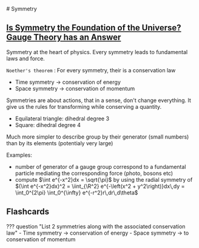 # Symmetry

## [Is Symmetry the Foundation of the Universe? Gauge Theory has an Answer](https://www.youtube.com/watch?v=paQLJKtiAEE&list=LL&index=1&t=66s)

Symmetry at the heart of physics. Every symmetry leads to fundamental laws and force.

`Noether's theorem`
: For every symmetry, their is a conservation law

- Time symmetry $\rightarrow$ conservation of energy
- Space symmetry $\rightarrow$ conservation of momentum

Symmetries are about actions, that in a sense, don't change everything. It give us the rules for transforming while conserving a quantity.

- Equilateral triangle: dihedral degree 3
- Square: dihedral degree 4

Much more simpler to describe group by their generator (small numbers) than by its elements (potentialy very large)

Examples:

- number of generator of a gauge group correspond to a fundamental particle mediating the corresponding force (photo, bosons etc)
- compute $\int e^{-x^2}dx = \sqrt{\pi}$ by using the radial symmetry of
$(\int e^{-x^2}dx)^2 = \iint_{\R^2} e^{-\left(x^2 + y^2\right)}dx\,dy = \int_0^{2\pi} \int_0^{\infty} e^{-r^2}r\,dr\,d\theta$

## Flashcards

??? question "List 2 symmetries along with the associated conservation law"
    - Time symmetry $\rightarrow$ conservation of energy
    - Space symmetry $\rightarrow$ to conservation of momentum
